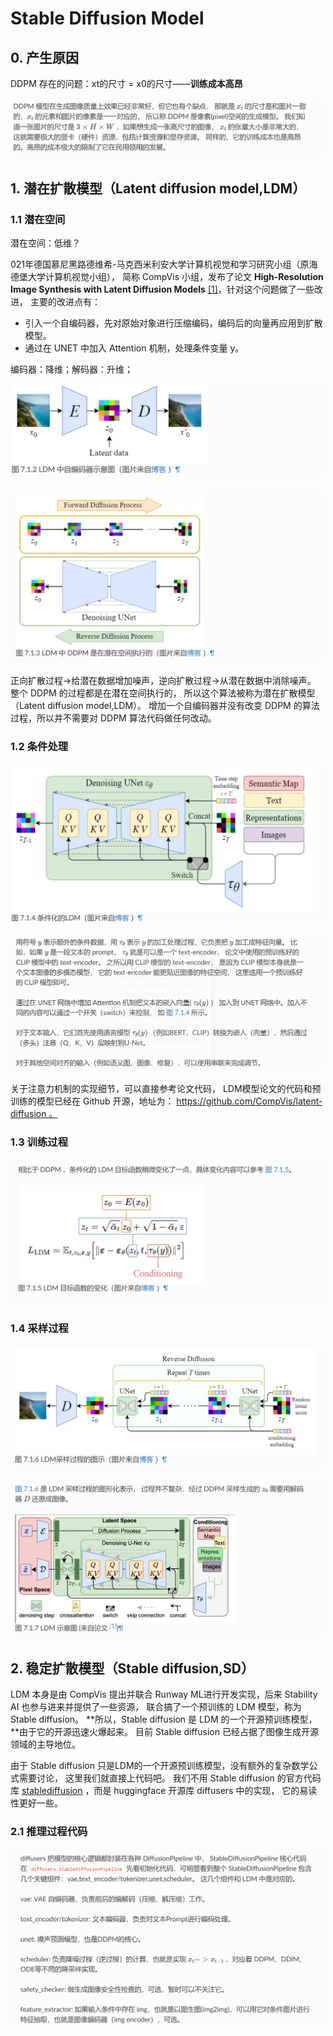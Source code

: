 # Stable Diffusion Model

## 0. 产生原因

DDPM 存在的问题：xt的尺寸 = x0的尺寸——**训练成本高昂**

![Untitled](Untitled%2081.png)

## ****1. 潜在扩散模型（Latent diffusion model,LDM）****

### 1.1 潜在空间

潜在空间：低维？

021年德国慕尼黑路德维希-马克西米利安大学计算机视觉和学习研究小组（原海德堡大学计算机视觉小组）， 简称 CompVis 小组，发布了论文 **High-Resolution Image Synthesis with Latent Diffusion Models** [[1]](https://www.zhangzhenhu.com/aigc/%E7%A8%B3%E5%AE%9A%E6%89%A9%E6%95%A3%E6%A8%A1%E5%9E%8B.html#footcite-rombach2021highresolution)，针对这个问题做了一些改进， 主要的改进点有：

- 引入一个自编码器，先对原始对象进行压缩编码，编码后的向量再应用到扩散模型。
- 通过在 UNET 中加入 Attention 机制，处理条件变量 y。

编码器：降维；解码器：升维；

![Untitled](Untitled%2082.png)

![Untitled](Untitled%2083.png)

正向扩散过程→给潜在数据增加噪声，逆向扩散过程→从潜在数据中消除噪声。 整个 DDPM 的过程都是在潜在空间执行的， 所以这个算法被称为潜在扩散模型（Latent diffusion model,LDM）。 增加一个自编码器并没有改变 DDPM 的算法过程，所以并不需要对 DDPM 算法代码做任何改动。

### 1.2 条件处理

![Untitled](Untitled%2084.png)

![Untitled](Untitled%2085.png)

关于注意力机制的实现细节，可以直接参考论文代码， LDM模型论文的代码和预训练的模型已经在 Github 开源，地址为： https://github.com/CompVis/latent-diffusion 。

### 1.3 训练过程

![Untitled](Untitled%2086.png)

### 1.4 采样过程

![Untitled](Untitled%2087.png)

![Untitled](Untitled%2088.png)

## 2. ****稳定扩散模型（Stable diffusion,SD）****

LDM 本身是由 CompVis 提出并联合 Runway ML进行开发实现，后来 Stability AI 也参与进来并提供了一些资源， 联合搞了一个预训练的 LDM 模型，称为 Stable diffusion。 **所以，Stable diffusion 是 LDM 的一个开源预训练模型，**由于它的开源迅速火爆起来。 目前 Stable diffusion 已经占据了图像生成开源领域的主导地位。

由于 Stable diffusion 只是LDM的一个开源预训练模型，没有额外的复杂数学公式需要讨论， 这里我们就直接上代码吧。 我们不用 Stable diffusion 的官方代码库 [stablediffusion](https://github.com/Stability-AI/stablediffusion) ，而是 huggingface 开源库 diffusers 中的实现， 它的易读性更好一些。

### 2.1 推理过程代码

![Untitled](Untitled%2089.png)